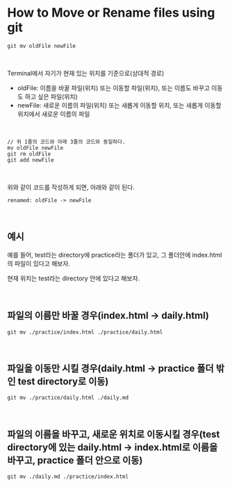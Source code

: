 # How to Move or Rename files using git

```
git mv oldFile newFile
```

<br>

Terminal에서 자기가 현재 있는 위치를 기준으로(상대적 경로)
- oldFile: 이름을 바꿀 파일(위치) 또는 이동할 파일(위치), 또는 이름도 바꾸고 이동도 하고 싶은 파일(위치)
- newFile: 새로운 이름의 파일(위치) 또는 새롭게 이동할 위치, 또는 새롭게 이동할 위치에서 새로운 이름의 파일

<br>

```
// 위 1줄의 코드와 아래 3줄의 코드와 동일하다.
mv oldFile newFile
git rm oldFile
git add newFile
```

<br>

위와 같이 코드를 작성하게 되면, 아래와 같이 된다.

```
renamed: oldFile -> newFile
```

<br>

## 예시

예를 들어, test라는 directory에 practice라는 폴더가 있고, 그 폴더안에 index.html의 파일이 있다고 해보자.

현재 위치는 test라는 directory 안에 있다고 해보자.

<br>

## 파일의 이름만 바꿀 경우(index.html -> daily.html)

```
git mv ./practice/index.html ./practice/daily.html
```

<br>

## 파일을 이동만 시킬 경우(daily.html -> practice 폴더 밖인 test directory로 이동)

```
git mv ./practice/daily.html ./daily.md
```

<br>

## 파일의 이름을 바꾸고, 새로운 위치로 이동시킬 경우(test directory에 있는 daily.html -> index.html로 이름을 바꾸고, practice 폴더 안으로 이동)

```
git mv ./daily.md ./practice/index.html
```